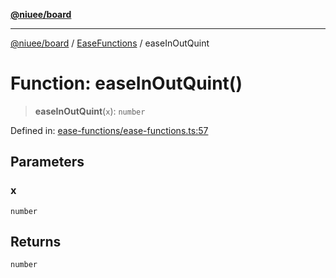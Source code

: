 [**@niuee/board**](../../../README.md)

***

[@niuee/board](../../../globals.md) / [EaseFunctions](../README.md) / easeInOutQuint

# Function: easeInOutQuint()

> **easeInOutQuint**(`x`): `number`

Defined in: [ease-functions/ease-functions.ts:57](https://github.com/niuee/board/blob/d74620e4e63da3004adfc7105b7f1136fce9577c/src/ease-functions/ease-functions.ts#L57)

## Parameters

### x

`number`

## Returns

`number`
